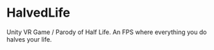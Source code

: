 # HalvedLife
 Unity VR Game / Parody of Half Life.  An FPS where everything you do halves your life.
